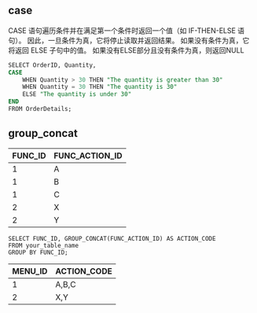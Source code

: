 ## case
CASE 语句遍历条件并在满足第一个条件时返回一个值（如 IF-THEN-ELSE 语句）。 因此，一旦条件为真，它将停止读取并返回结果。
如果没有条件为真，它将返回 ELSE 子句中的值。
如果没有ELSE部分且没有条件为真，则返回NULL
```SQL
SELECT OrderID, Quantity,  
CASE  
    WHEN Quantity > 30 THEN "The quantity is greater than 30"  
    WHEN Quantity = 30 THEN "The quantity is 30"  
    ELSE "The quantity is under 30"  
END  
FROM OrderDetails;
```

## group_concat
FUNC_ID | FUNC_ACTION_ID
------- | --------------
1      | A
1      | B
1      | C
2      | X
2      | Y
```mysql
SELECT FUNC_ID, GROUP_CONCAT(FUNC_ACTION_ID) AS ACTION_CODE
FROM your_table_name
GROUP BY FUNC_ID;
```
MENU_ID | ACTION_CODE
------- | -----------
1      | A,B,C
2      | X,Y
